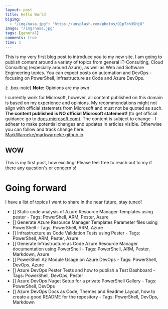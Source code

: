 ```yaml
---
layout: post
title: Hello World
bigimg:
  - "/img/nasa.jpg": "https://unsplash.com/photos/Q1p7bh3SHj8"
image: "/img/nasa.jpg"
tags: [general]
comments: true
time: 1
---
```


This is my very first blog post to introduce you to my new site.
I am going to publish content around a variety of topics from general IT-Consulting, Cloud Consulting (especially around Azure), as well as Web and Software Engineering topics. You can expect posts on automation and DevOps - focusing on PowerShell, Infrastructure as Code and Azure DevOps.

{: .box-note}
**Note:** Opinions are my own

I currently work for Microsoft, however, all content published on this domain is based on my experience and opinions. My recommendations might not align with official statemets from Microsoft and must not be quoted as such. **The content published is NO official Microsoft statement!** (to get official guidance go to [docs.microsoft.com](https://docs.microsoft.com)). The content is subject to change - I adhear to make potential changes and updates in articles visible. Otherwise you can follow and track change here: [MarkWarneke/markwarneke.github.io](https://github.com/MarkWarneke/markwarneke.github.io/commits/master).

## WOW

This is my first post, how exciting! Please feel free to reach out to my if there any question's or concern's!

# Going forward

I have a list of topics I want to share in the near future, stay tuned!

- [] Static code analysis of Azure Resource Manager Templates using pester - Tags: PowerShell, ARM, Pester, Azure
- [] Generate Azure Resource Manager Templates Parameter files using PowerShell - Tags: PowerShell, ARM, Azure
- [] Infrastructure as Code Validation Tests using Pester - Tags: PowerShell, ARM, Pester, Azure
- [] Generate Infrastructure as Code Azure Resource Manager documentation using PowerShell - Tags: PowerShell, ARM, Pester, Markdown, Azure
- [] PowerShell Az Module Usage on Azure DevOps - Tags: PowerShell, DevOps, Azure
- [] Azure DevOps Pester Tests and how to publish a Test Dashboard - Tags: PowerShell, DevOps, Pester
- [] Azure DevOps Nuget Setup for a private PowerShell Gallery - Tags: PowerShell, DevOps
- [] Azure DevOps Docs as Code, Themes and Readme Layout, how to create a good README for the repository - Tags: PowerShell, DevOps, Markdown
